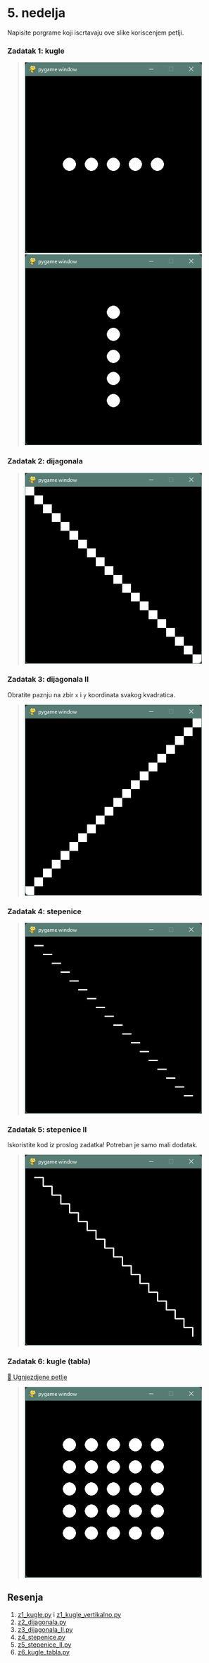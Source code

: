 # 5. nedelja
Napisite porgrame koji iscrtavaju ove slike koriscenjem petlji.

### Zadatak 1: kugle
> ![](ilustracije/z1_kugle.png)
> ![](ilustracije/z1_kugle_vertikalno.png)

### Zadatak 2: dijagonala
> ![](ilustracije/z2_dijagonala.png)

### Zadatak 3: dijagonala II
Obratite paznju na zbir `x` i `y` koordinata svakog kvadratica. 
> ![](ilustracije/z3_dijagonala_II.png)

### Zadatak 4: stepenice
> ![](ilustracije/z4_stepenice.png)

### Zadatak 5: stepenice II
Iskoristite kod iz proslog zadatka! Potreban je samo mali dodatak.
> ![](ilustracije/z5_stepenice_II.png)

### Zadatak 6: kugle (tabla)
[🔗 Ugnjezdjene petlje](https://petlja.org/biblioteka/r/lekcije/prirucnik-python/kontrolatoka-cas11#id25)  
> ![](ilustracije/z6_kugle_tabla.png)

## Resenja
1. [z1_kugle.py](z1_kugle.py) i [z1_kugle_vertikalno.py](z1_kugle_vertikalno.py)
2. [z2_dijagonala.py](z2_dijagonala.py)
3. [z3_dijagonala_II.py](z3_dijagonala_II.py)
4. [z4_stepenice.py](z4_stepenice.py)
5. [z5_stepenice_II.py](z5_stepenice_II.py)
6. [z6_kugle_tabla.py](z6_kugle_tabla.py)
